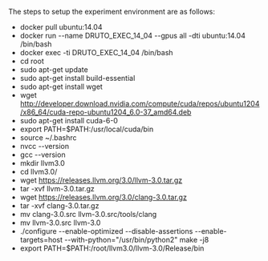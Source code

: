 The steps to setup the experiment environment are as follows:

- docker pull ubuntu:14.04
- docker run --name DRUTO_EXEC_14_04 --gpus all -dti ubuntu:14.04 /bin/bash
- docker exec -ti DRUTO_EXEC_14_04 /bin/bash
- cd root
- sudo apt-get update
- sudo apt-get install build-essential
- sudo apt-get install wget
- wget http://developer.download.nvidia.com/compute/cuda/repos/ubuntu1204/x86_64/cuda-repo-ubuntu1204_6.0-37_amd64.deb
- sudo apt-get install cuda-6-0
- export PATH=$PATH:/usr/local/cuda/bin
- source ~/.bashrc
- nvcc --version
- gcc --version
- mkdir llvm3.0
- cd llvm3.0/
- wget https://releases.llvm.org/3.0/llvm-3.0.tar.gz
- tar -xvf llvm-3.0.tar.gz
- wget https://releases.llvm.org/3.0/clang-3.0.tar.gz
- tar -xvf clang-3.0.tar.gz
- mv clang-3.0.src llvm-3.0.src/tools/clang
- mv llvm-3.0.src llvm-3.0
- ./configure --enable-optimized --disable-assertions --enable-targets=host --with-python="/usr/bin/python2"
make -j8
- export PATH=$PATH:/root/llvm3.0/llvm-3.0/Release/bin

